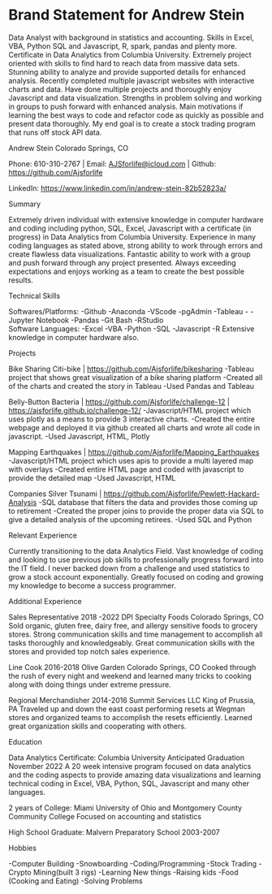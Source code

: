 # Brand Statement for Andrew Stein
Data Analyst with background in statistics and accounting. Skills in Excel, VBA, Python SQL and Javascript, R, spark, pandas and plenty more. Certificate in Data Analytics from Columbia University. Extremely project oriented with skills to find hard to reach data from massive data sets. Stunning ability to analyze and provide supported details for enhanced analysis. Recently completed multiple javascript websites with interactive charts and data. Have done multiple projects and thoroughly enjoy Javascript and data visualization. Strengths in problem solving and working in groups to push forward with enhanced analysis. Main motivations if learning the best ways to code and refactor code as quickly as possible and present data thoroughly. My end goal is to create a stock trading program that runs off stock API data. 


Andrew Stein
Colorado Springs, CO

Phone: 610-310-2767 | Email: AJSforlife@icloud.com |  Github: https://github.com/Ajsforlife

LinkedIn: https://www.linkedin.com/in/andrew-stein-82b52823a/ 

Summary

Extremely driven individual with extensive knowledge in computer hardware and coding including python, SQL, Excel, Javascript with a certificate (in progress) in Data Analytics from Columbia University. Experience in many coding languages as stated above, strong ability to work through errors and create flawless data visualizations. Fantastic ability to work with a group and push forward through any project presented. Always exceeding expectations and enjoys working as a team to create the best possible results.

Technical Skills

Softwares/Platforms: -Github         -Anaconda        -VScode
  -pgAdmin          -Tableau -        -Jupyter Notebook 
  -Pandas        -Git Bash        -RStudio        
Software Languages: -Excel        -VBA            -Python
   -SQL         -Javascript        -R
   Extensive knowledge in computer hardware also.

Projects

Bike Sharing Citi-bike | https://github.com/Ajsforlife/bikesharing
-Tableau project that shows great visualization of a bike sharing platform
-Created all of the charts and created the story in Tableau
-Used Pandas and Tableau

Belly-Button Bacteria | https://github.com/Ajsforlife/challenge-12 |
https://ajsforlife.github.io/challenge-12/
-Javascript/HTML project which uses plotly as a means to provide 3 interactive charts.
-Created the entire webpage and deployed it via github created all charts and wrote all code in javascript.
-Used Javascript, HTML, Plotly

Mapping Earthquakes | https://github.com/Ajsforlife/Mapping_Earthquakes
    -Javascript/HTML project which uses apis to provide a multi layered map with overlays
    -Created entire HTML page and coded with javascript to provide the detailed map
    -Used Javascript, HTML
    
Companies Silver Tsunami | https://github.com/Ajsforlife/Pewlett-Hackard-Analysis
    -SQL database that filters the data and provides those coming up to retirement
    -Created the proper joins to provide the proper data via SQL to give a detailed analysis of the upcoming retirees.
    -Used SQL and Python

Relevant Experience

Currently transitioning to the data Analytics Field. Vast knowledge of coding and looking to use previous job skills to professionally progress forward into the IT field. I never backed down from a challenge and used statistics to grow a stock account exponentially.  Greatly focused on coding and growing my knowledge to become a success programmer.

Additional Experience

Sales Representative                    2018 -2022
DPI Specialty Foods                        Colorado Springs, CO
Sold organic, gluten free, dairy free, and allergy sensitive foods to grocery stores. Strong communication skills and time management to accomplish all tasks thoroughly and knowledgeably. Great communication skills with the stores and provided top notch sales experience.

Line Cook                            2016-2018
Olive Garden                            Colorado Springs, CO
Cooked through the rush of every night and weekend and learned many tricks to cooking along with doing things under extreme pressure. 

Regional Merchandisher                    2014-2016
Summit Services LLC                    King of Prussia, PA
Traveled up and down the east coast performing resets at Wegman stores and organized teams to accomplish the resets efficiently. Learned great organization skills and cooperating with others.                        

Education

Data Analytics Certificate: Columbia University     Anticipated Graduation November 2022
A 20 week intensive program focused on data analytics and the coding aspects to provide amazing data visualizations and learning technical coding in Excel, VBA, Python, SQL, Javascript and many other languages.

2 years of College: Miami University of Ohio and Montgomery County Community College
Focused on accounting and statistics

High School Graduate: Malvern Preparatory School                2003-2007

Hobbies

-Computer Building            -Snowboarding            -Coding/Programming
-Stock Trading                -Crypto Mining(built 3 rigs)        -Learning New things 
-Raising kids                -Food (Cooking and Eating)        -Solving Problems

